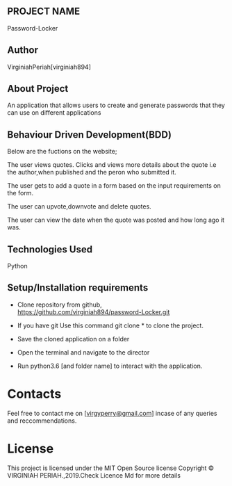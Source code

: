 ## PROJECT NAME
Password-Locker

## Author
VirginiahPeriah[virginiah894]

## About Project
An application that allows users to create and generate passwords that they can use on different applications

## Behaviour Driven Development(BDD)
Below are the fuctions on the website;

The user views quotes. Clicks and views more details about the quote i.e the author,when published and the peron who submitted it.

The user gets to add a quote in a form based on the input requirements on the form.

The user can upvote,downvote and delete quotes.

The user can view the date when the quote was posted and how long ago it was.

## Technologies Used
Python

## Setup/Installation requirements
* Clone repository from github, https://github.com/virginiah894/password-Locker.git

* If you have git Use this command git clone * to clone the project.

* Save the cloned application on a folder

* Open the terminal and navigate to the director
* Run python3.6 [and folder name] to interact with the application.

# Contacts
Feel free to contact me on [virgyperry@gmail.com] incase of any queries and reccommendations.

# License
This project is licensed under the MIT Open Source license Copyright © VIRGINIAH PERIAH.,2019.Check Licence Md for more details